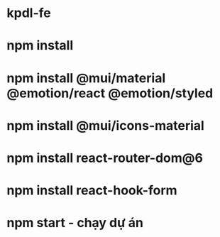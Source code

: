 # kpdl-fe

# npm install
# npm install @mui/material @emotion/react @emotion/styled
# npm install @mui/icons-material
# npm install react-router-dom@6
# npm install react-hook-form
# npm start - chạy dự án